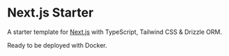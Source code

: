 # Next.js Starter

A starter template for [Next.js](https://nextjs.org) with TypeScript, Tailwind CSS & Drizzle ORM.

Ready to be deployed with Docker.
